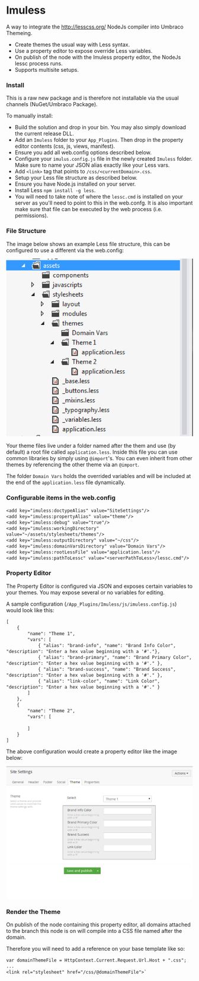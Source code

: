 Imuless
=======

A way to integrate the http://lesscss.org/ NodeJs compiler into Umbraco Themeing.

 - Create themes the usual way with Less syntax.
 - Use a property editor to expose override Less variables.
 - On publish of the node with the Imuless property editor, the NodeJs lessc process runs.
 - Supports multisite setups.

### Install

This is a raw new package and is therefore not installable via the usual channels (NuGet/Umbraco Package).

To manually install:
- Build the solution and drop in your bin.  You may also simply download the current release DLL.
- Add an `Imuless` folder to your `App_Plugins`.  Then drop in the property editor contents (css, js, views, manifest).
- Ensure you add all web.config options described below.
- Configure your `imulus.config.js` file in the newly created `Imuless` folder.  Make sure to name your JSON alias exactly like your Less vars.
- Add `<link>` tag that points to `/css/<currentDomain>.css`.
- Setup your Less file structure as described below.
- Ensure you have Node.js installed on your server.
- Install Less `npm install -g less`.
- You will need to take note of where the `lessc.cmd` is installed on your server as you'll need to point to this in the web.confg.  It is also important make sure that file can be executed by the web process (i.e. permissions).

### File Structure

The image below shows an example Less file structure, this can be configured to use a different via the web.config:

![alt tag](https://github.com/imulus/Imuless/blob/master/Assets/lessstructure.png)

Your theme files live under a folder named after the them and use (by default) a root file called `application.less`.  Inside this file you can use common libraries by simply using `@import`'s.  You can even inherit from other themes by referencing the other theme via an `@import`.

The folder `Domain Vars` holds the overrided variables and will be included at the end of the `application.less` file dynamically.

### Configurable items in the web.config

    <add key="imuless:doctypeAlias" value="SiteSettings"/>
    <add key="imuless:propertyAlias" value="theme"/>
    <add key="imuless:debug" value="true"/>
    <add key="imuless:workingDirectory" value="~/assets/stylesheets/themes"/>
    <add key="imuless:outputDirectory" value="~/css"/>
    <add key="imuless:domainVarsDirectory" value="Domain Vars"/>
    <add key="imuless:rootLessFile" value="application.less"/>
    <add key="imuless:pathToLessc" value="<serverPathToLess>/lessc.cmd"/>


### Property Editor

The Property Editor is configured via JSON and exposes certain variables to your themes.  You may expose several or no variables for editing.

A sample configuration (`/App_Plugins/Imuless/js/imuless.config.js`) would look like this:

    [
        {
            "name": "Theme 1",
            "vars": [
                { "alias": "brand-info", "name": "Brand Info Color", "description": "Enter a hex value beginning with a '#'."},
                { "alias": "brand-primary", "name": "Brand Primary Color", "description": "Enter a hex value beginning with a '#'." },
                { "alias": "brand-success", "name": "Brand Success", "description": "Enter a hex value beginning with a '#'." },
                { "alias": "link-color", "name": "Link Color", "description": "Enter a hex value beginning with a '#'." }
            ]
        },
        {
            "name": "Theme 2",
            "vars": [
                
            ]
        }
    ]
    
The above configuration would create a property editor like the image below:

![alt tag](https://github.com/imulus/Imuless/blob/master/Assets/propertyeditor.png)

### Render the Theme

On publish of the node containing this property editor, all domains attached to the branch this node is on will compile into a CSS file named after the domain.

Therefore you will need to add a reference on your base template like so:

    var domainThemeFile = HttpContext.Current.Request.Url.Host + ".css";
    ...
    <link rel="stylesheet" href="/css/@domainThemeFile">`


